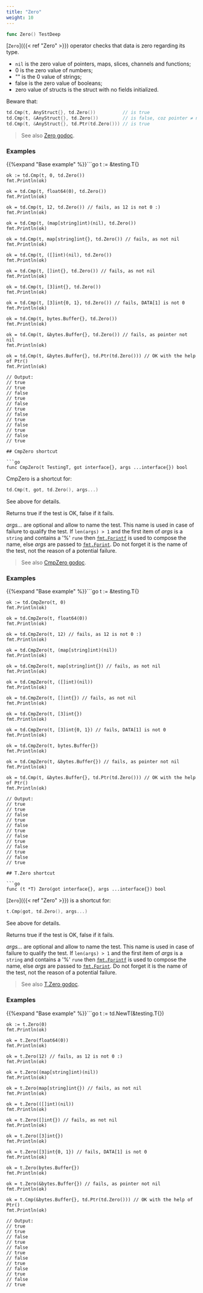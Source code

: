```yaml
---
title: "Zero"
weight: 10
---
```


```go
func Zero() TestDeep
```

[`Zero`]({{< ref "Zero" >}}) operator checks that data is zero regarding its type.

- `nil` is the zero value of pointers, maps, slices, channels and functions;
- 0 is the zero value of numbers;
- "" is the 0 value of strings;
- false is the zero value of booleans;
- zero value of structs is the struct with no fields initialized.


Beware that:

```go
td.Cmp(t, AnyStruct{}, td.Zero())          // is true
td.Cmp(t, &AnyStruct{}, td.Zero())         // is false, coz pointer ≠ nil
td.Cmp(t, &AnyStruct{}, td.Ptr(td.Zero())) // is true
```


> See also [<i class='fas fa-book'></i> Zero godoc](https://godoc.org/github.com/maxatome/go-testdeep/td#Zero).

### Examples

{{%expand "Base example" %}}```go
	t := &testing.T{}

	ok := td.Cmp(t, 0, td.Zero())
	fmt.Println(ok)

	ok = td.Cmp(t, float64(0), td.Zero())
	fmt.Println(ok)

	ok = td.Cmp(t, 12, td.Zero()) // fails, as 12 is not 0 :)
	fmt.Println(ok)

	ok = td.Cmp(t, (map[string]int)(nil), td.Zero())
	fmt.Println(ok)

	ok = td.Cmp(t, map[string]int{}, td.Zero()) // fails, as not nil
	fmt.Println(ok)

	ok = td.Cmp(t, ([]int)(nil), td.Zero())
	fmt.Println(ok)

	ok = td.Cmp(t, []int{}, td.Zero()) // fails, as not nil
	fmt.Println(ok)

	ok = td.Cmp(t, [3]int{}, td.Zero())
	fmt.Println(ok)

	ok = td.Cmp(t, [3]int{0, 1}, td.Zero()) // fails, DATA[1] is not 0
	fmt.Println(ok)

	ok = td.Cmp(t, bytes.Buffer{}, td.Zero())
	fmt.Println(ok)

	ok = td.Cmp(t, &bytes.Buffer{}, td.Zero()) // fails, as pointer not nil
	fmt.Println(ok)

	ok = td.Cmp(t, &bytes.Buffer{}, td.Ptr(td.Zero())) // OK with the help of Ptr()
	fmt.Println(ok)

	// Output:
	// true
	// true
	// false
	// true
	// false
	// true
	// false
	// true
	// false
	// true
	// false
	// true

```{{% /expand%}}
## CmpZero shortcut

```go
func CmpZero(t TestingT, got interface{}, args ...interface{}) bool
```

CmpZero is a shortcut for:

```go
td.Cmp(t, got, td.Zero(), args...)
```

See above for details.

Returns true if the test is OK, false if it fails.

*args...* are optional and allow to name the test. This name is
used in case of failure to qualify the test. If `len(args) > 1` and
the first item of *args* is a `string` and contains a '%' `rune` then
[`fmt.Fprintf`](https://golang.org/pkg/fmt/#Fprintf) is used to compose the name, else *args* are passed to
[`fmt.Fprint`](https://golang.org/pkg/fmt/#Fprint). Do not forget it is the name of the test, not the
reason of a potential failure.


> See also [<i class='fas fa-book'></i> CmpZero godoc](https://godoc.org/github.com/maxatome/go-testdeep/td#CmpZero).

### Examples

{{%expand "Base example" %}}```go
	t := &testing.T{}

	ok := td.CmpZero(t, 0)
	fmt.Println(ok)

	ok = td.CmpZero(t, float64(0))
	fmt.Println(ok)

	ok = td.CmpZero(t, 12) // fails, as 12 is not 0 :)
	fmt.Println(ok)

	ok = td.CmpZero(t, (map[string]int)(nil))
	fmt.Println(ok)

	ok = td.CmpZero(t, map[string]int{}) // fails, as not nil
	fmt.Println(ok)

	ok = td.CmpZero(t, ([]int)(nil))
	fmt.Println(ok)

	ok = td.CmpZero(t, []int{}) // fails, as not nil
	fmt.Println(ok)

	ok = td.CmpZero(t, [3]int{})
	fmt.Println(ok)

	ok = td.CmpZero(t, [3]int{0, 1}) // fails, DATA[1] is not 0
	fmt.Println(ok)

	ok = td.CmpZero(t, bytes.Buffer{})
	fmt.Println(ok)

	ok = td.CmpZero(t, &bytes.Buffer{}) // fails, as pointer not nil
	fmt.Println(ok)

	ok = td.Cmp(t, &bytes.Buffer{}, td.Ptr(td.Zero())) // OK with the help of Ptr()
	fmt.Println(ok)

	// Output:
	// true
	// true
	// false
	// true
	// false
	// true
	// false
	// true
	// false
	// true
	// false
	// true

```{{% /expand%}}
## T.Zero shortcut

```go
func (t *T) Zero(got interface{}, args ...interface{}) bool
```

[`Zero`]({{< ref "Zero" >}}) is a shortcut for:

```go
t.Cmp(got, td.Zero(), args...)
```

See above for details.

Returns true if the test is OK, false if it fails.

*args...* are optional and allow to name the test. This name is
used in case of failure to qualify the test. If `len(args) > 1` and
the first item of *args* is a `string` and contains a '%' `rune` then
[`fmt.Fprintf`](https://golang.org/pkg/fmt/#Fprintf) is used to compose the name, else *args* are passed to
[`fmt.Fprint`](https://golang.org/pkg/fmt/#Fprint). Do not forget it is the name of the test, not the
reason of a potential failure.


> See also [<i class='fas fa-book'></i> T.Zero godoc](https://godoc.org/github.com/maxatome/go-testdeep/td#T.Zero).

### Examples

{{%expand "Base example" %}}```go
	t := td.NewT(&testing.T{})

	ok := t.Zero(0)
	fmt.Println(ok)

	ok = t.Zero(float64(0))
	fmt.Println(ok)

	ok = t.Zero(12) // fails, as 12 is not 0 :)
	fmt.Println(ok)

	ok = t.Zero((map[string]int)(nil))
	fmt.Println(ok)

	ok = t.Zero(map[string]int{}) // fails, as not nil
	fmt.Println(ok)

	ok = t.Zero(([]int)(nil))
	fmt.Println(ok)

	ok = t.Zero([]int{}) // fails, as not nil
	fmt.Println(ok)

	ok = t.Zero([3]int{})
	fmt.Println(ok)

	ok = t.Zero([3]int{0, 1}) // fails, DATA[1] is not 0
	fmt.Println(ok)

	ok = t.Zero(bytes.Buffer{})
	fmt.Println(ok)

	ok = t.Zero(&bytes.Buffer{}) // fails, as pointer not nil
	fmt.Println(ok)

	ok = t.Cmp(&bytes.Buffer{}, td.Ptr(td.Zero())) // OK with the help of Ptr()
	fmt.Println(ok)

	// Output:
	// true
	// true
	// false
	// true
	// false
	// true
	// false
	// true
	// false
	// true
	// false
	// true

```{{% /expand%}}
